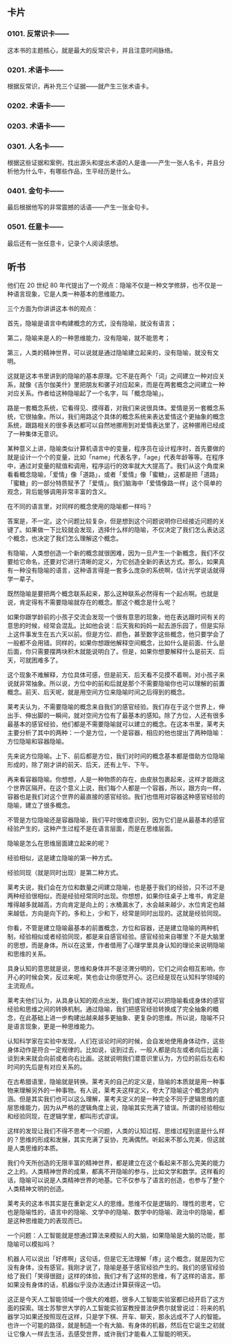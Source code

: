 ## 卡片

### 0101. 反常识卡——

这本书的主题核心，就是最大的反常识卡，并且注意时间脉络。

### 0201. 术语卡——

根据反常识，再补充三个证据——就产生三张术语卡。

### 0202. 术语卡——

### 0203. 术语卡——

### 0301. 人名卡——

根据这些证据和案例，找出源头和提出术语的人是谁——产生一张人名卡，并且分析他为什么牛，有哪些作品，生平经历是什么。

### 0401. 金句卡——

最后根据他写的非常震撼的话语——产生一张金句卡。

### 0501. 任意卡——

最后还有一张任意卡，记录个人阅读感想。

## 听书

他们在 20 世纪 80 年代提出了一个观点：隐喻不仅是一种文学修辞，也不仅是一种语言现象，它是人类一种基本的思维能力。

三个方面为你讲讲这本书的观点：

首先，隐喻是语言中构建概念的方式，没有隐喻，就没有语言；

第二，隐喻来是人的一种思维能力，没有隐喻，就不能思考；

第三，人类的精神世界，可以说就是通过隐喻建立起来的，没有隐喻，就没有文明。

这就是这本书里讲到的隐喻的基本原理。它不是在两个「词」之间建立一种对应关系，就像《吉尔伽美什》里把朋友和骡子对应起来，而是在两套概念之间建立一种对应关系。作者给这种隐喻起了一个名字，叫「概念隐喻」。

路是一套概念系统，它看得见、摸得着，对我们来说很具体。爱情是另一套概念系统，它很抽象。所以，我们用路这个具体的概念系统来表达爱情这个更抽象的概念系统，跟路相关的很多表达都可以自然地挪用到对爱情表达里了，这种挪用已经成了一种集体无意识。

某种意义上讲，隐喻类似计算机语言中的变量，程序员在设计程序时，首先要做的就是设计一个个的变量，比如「name」代表名字，「age」代表年龄等等。在程序中，通过对变量的赋值和调用，程序运行的效率就大大提高了。我们从这个角度来看看概念隐喻，「爱情」像「道路」，或者「爱情」像「蜜糖」，这都是把「道路」「蜜糖」的一部分特质赋予了「爱情」。我们脑海中「爱情像路一样」这个简单的观念，背后能够调用非常丰富的含义。

在不同的语言里，对同样的概念使用的隐喻都一样吗？

答案是，不一定。这个问题比较复杂，但是想到这个问题说明你已经接近问题的关键了。如果做一下比较就会发现，选择什么样的隐喻，不仅决定了我们怎么表达这个概念，也决定了我们怎么理解这个概念。

有隐喻，人类想创造一个新的概念就很困难，因为一旦产生一个新概念，我们不仅要给它命名，还要对它进行清晰的定义，为它创造全新的表达方式。那么，如果真有一种没有隐喻的语言，这种语言得是一套多么庞杂的系统啊，估计光学说话就得学一辈子。

既然隐喻是要把两个概念联系起来，那么这种联系必然得有一个起点啊。也就是说，肯定得有不需要隐喻就存在的概念。那这个概念是什么呢？

如果你跟学龄前的小孩子交流会发现一个很有意思的现象，他在表达跟时间有关的意思的时候，经常会混乱。比如他会说：后天我和妈妈一起去游乐园了，但是实际上这件事发生在五六天以前。但是方位、颜色，甚至数字这些概念，他只要学会了一般都不会用错。同样的，如果你想跟他解释空间概念，比如什么是前面、什么是后面，你只需要摆两块积木就能说明白了。但是，如果你想要解释什么是前天、后天，可就困难多了。

这个现象不难解释，方位具体可感，但是前天、后天看不见摸不着啊，对小孩子来说就非常抽象。所以说，方位中的前和后就是那个不需要隐喻你也可以理解的前置概念。前天、后天呢，就是用空间方位来隐喻时间之后得到的概念。

莱考夫认为，不需要隐喻的概念来自我们的感官经验。我们存在于这个世界上，伸出手、伸出脚的一瞬间，就对空间方位有了最基本的感知。除了方位，人还有很多最基本的感官经验，他们都是不需要隐喻就可以建立的概念。在这本书里，莱考夫主要分析了其中的两种：一个是方位，一个是容器，相应的他也提出了两种隐喻：方位隐喻和容器隐喻。

先来说方位隐喻。上下、前后都是方位，我们对时间的概念基本都是借助方位隐喻形成的，除了刚才讲的前天、后天，还有上午、下午。

再来看容器隐喻。你想想，人是一种物质的存在，由皮肤包裹起来，这样才能跟这个世界区隔开。在这个意义上说，我们每个人都是一个容器，所以，跟方向一样，容器也是我们对这个世界的最直接的感官经验。我们也借用对容器这种感官经验的隐喻，建立了很多概念。

不管是方位隐喻还是容器隐喻，我们平时很难意识到，因为它们是从最基本的感官经验产生的，这种产生过程不是在语言层面，而是在思维层面。

隐喻是怎么在思维层面建立起来的呢？

经验相似，这是建立隐喻的第一种方式。

经验同现（就是同时出现）是第二种方式。

莱考夫说，我们会在方位和数量之间建立隐喻，也是基于我们的经验，只不过不是两种经验很相似，而是经验经常同时出现。你想想，如果你往桌子上堆书，肯定是堆得越多就越高，方向肯定是向上的；水桶漏水了，水会越来越少，水位肯定也越来越低，方向是向下的。多和上，少和下，经常是同时出现的。这就是经验同现。

你看，不管是建立隐喻最基本的前置概念，方位和容器，还是建立隐喻的两种机制，经验相似或者经验同现，都是来自感官经验。感官经验来自哪里？不是大脑里的思想，而是身体。所以在这里，作者借用了心理学里具身认知的理论来说明隐喻和思维的关系。

具身认知的意思就是说，思维和身体并不是泾渭分明的，它们之间会相互影响，你开心的时候会笑，反过来呢，笑也会让你感觉开心。这已经是现在认知科学领域的主流观点。

莱考夫他们认为，从具身认知的观点出发，我们或许就可以把隐喻看成身体的感官经验和思维之间的转换机制。通过隐喻，我们把感官经验转换成了完全抽象的概念，在此基础上进一步构建出越来越多更抽象、更复杂的思维。所以说，隐喻不只是语言现象，更是一种思维能力。

认知科学家在实验中发现，人们在谈论时间的时候，会自发地使用身体动作，这些身体动作是符合一定规律的。比如说，谈到过去，一般人都是向左或者向后比画；谈到未来就会向前或者向右比画。这就说明我们潜意识里认为，方位的前后左右和时间的先后是有对应关系的。

在古希腊语里，隐喻就是转换。莱考夫的自己的定义是，隐喻的本质就是用一种事物来理解另外的一种事物。有人说，莱考夫这样定义，夸大了隐喻这个概念的内涵。但是其实我们也可以这么理解，莱考夫定义的是一种完全不同于逻辑思维的底层思维能力，因为从严格的逻辑角度上说，隐喻其实充满了错误。所谓的经验相似和经验同现，在逻辑学里，都叫形式谬误。

这样的发现让我们不得不思考一个问题，人类的认知过程、思维过程到底是什么样的？思维的形成和发展，其实充满了妥协，充满偶然。听起来不那么完美，但这就是人类思维的本质。

我们今天所创造的无限丰富的精神世界，都是建立在这个看起来不那么完美的能力之上的。人类精神世界的成果，都离不开隐喻的参与，比如文学和数学。这样看的话，隐喻可以说是人类精神世界的地基。它不仅参与了语言的创造，也参与了整个人类精神文明的创造。

莱考夫的这本书其实是在重新定义人的思维。思维不仅是逻辑的、理性的思考，它也是隐喻性的，语言中的隐喻、文学中的隐喻、数学中的隐喻、政治中的隐喻，都是这种思维能力的表现而已。

一个问题：人工智能就是想通过算法来模拟人的大脑，如果隐喻是大脑的功能，那隐喻可以模拟吗？

机器人可以说出「好疼啊」这句话，但是它无法理解「疼」这个概念，就是因为它没有身体，没有感官。我刚才说了，隐喻是基于感官经验产生的。我们的感官经验给了我们「笑得很甜」这样的体验，我们才有了这样的思维，有了这样的语言。那如果没有身体的话，机器似乎没办法通过计算获得这一切。

这正是今天人工智能领域一个很大的难题，很多人工智能实验室都已经开启了这方面的探索。瑞士苏黎世大学的人工智能实验室教授普法伊费尔就曾说过：将来的机器学习如果还按照现在这样，只是学下棋、开车、聊天，那永远成不了人的智能。也许一个可能的路径，就是制造一个有大脑、有身体的机器，然后在它诞生之初就让它像人一样去生活，去感受世界，或许我们才能看人工智能的明天。





